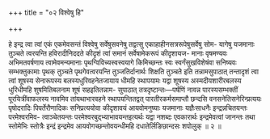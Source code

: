+++
title = "०२ विश्वेषु हि"

+++

हे इन्द्र त्वा त्वां एकं एकमेवसन्तं विश्वेषु सर्वेषुसवनेषु तद्वत्सु एकाहाहीनसत्ररूपेषुसर्वेषु सोम- यागेषु यजमानाः तुञ्चते त्वरयन्ति हविरादीनिददते कीदृशं त्वां समानं सर्वेषामेकरूपं कीदृशायज- मानाः वृषमण्यवः अभिमतवर्षणाय त्वामेवमन्यमानाः पृथग्विविच्यस्वस्वयागे किमिच्छन्तः स्वः स्वर्गंसुखविशेषंवा सनिष्यवः सम्भक्तुकामाः पृथक् तुञ्चते पृथगेवत्वरयन्ति तुञ्जतिर्दानार्थः शिक्षति तुञ्चते इति तन्नामसुपाठात् तन्तादृशं त्वा त्वां शूषस्य सेनारूपस्य बलस्यधुरिवहनेतजायाय धीमहि स्थापयामः यद्वा शूषस्य अस्मदीयशारीरबलस्य धुरिधीमहि शुषमितिबलनाम शूषं सहइतितन्नाम- सुपाठात् तत्रदृष्टान्तः—पर्षणिं नावन्न पारस्यसम्भक्तीं पूरयित्रींवाफलस्य नावमिव तांयथाभारवहने स्थापयन्तितद्वत् पारतीरकर्मसमाप्तौ छन्दसि वनसनेतिसनेरिन्प्रत्ययः पृषोदरादिः पिपर्तेरौणादिकः सनिप्रत्ययोवा कीदृशावयं आयवोमनुष्याः यजमानाः यज्ञैःसाधनैः इन्द्रन्नचितयन्तः परमेश्वरमिव- त्वाञ्चेतयन्तः परमेश्वरबुद्भ्याभावयन्तइत्यर्थः यद्वा नशब्दः एवकारार्थः इन्द्रमेवत्वां जानन्तः तथा स्तोमेभिः स्तोत्रैः इन्द्रं इन्द्रमेव आयवोगच्छन्तोवयन्धीमहि दधातेर्लिङिछान्दसः शपोलुक् ॥ २ ॥
